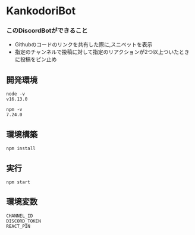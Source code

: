# KankodoriBot
### このDiscordBotができること
 - Githubのコードのリンクを共有した際に,スニペットを表示
 - 指定のチャンネルで投稿に対して指定のリアクションが2つ以上ついたときに投稿をピン止め

## 開発環境

```
node -v
v16.13.0

npm -v
7.24.0
```

## 環境構築

```
npm install
```

## 実行

```
npm start
```

## 環境変数
```
CHANNEL_ID
DISCORD_TOKEN
REACT_PIN
```
